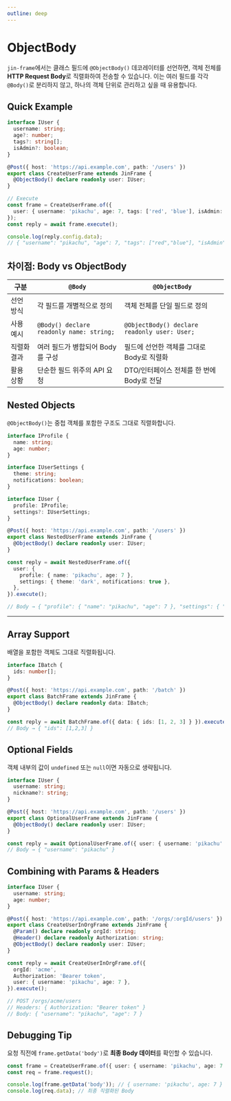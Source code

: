 ```yaml
---
outline: deep
---
```


# ObjectBody

`jin-frame`에서는 클래스 필드에 `@ObjectBody()` 데코레이터를 선언하면, 객체 전체를 **HTTP Request Body**로 직렬화하여 전송할 수 있습니다. 이는 여러 필드를 각각 `@Body()`로 분리하지 않고, 하나의 객체 단위로 관리하고 싶을 때 유용합니다.

## Quick Example

```ts
interface IUser {
  username: string;
  age?: number;
  tags?: string[];
  isAdmin?: boolean;
}

@Post({ host: 'https://api.example.com', path: '/users' })
export class CreateUserFrame extends JinFrame {
  @ObjectBody() declare readonly user: IUser;
}

// Execute
const frame = CreateUserFrame.of({
  user: { username: 'pikachu', age: 7, tags: ['red', 'blue'], isAdmin: false },
});
const reply = await frame.execute();

console.log(reply.config.data);
// { "username": "pikachu", "age": 7, "tags": ["red","blue"], "isAdmin": false }
```

## 차이점: Body vs ObjectBody

| 구분        | `@Body`                                  | `@ObjectBody`                                |
| ----------- | ---------------------------------------- | -------------------------------------------- |
| 선언 방식   | 각 필드를 개별적으로 정의                | 객체 전체를 단일 필드로 정의                 |
| 사용 예시   | `@Body() declare readonly name: string;` | `@ObjectBody() declare readonly user: User;` |
| 직렬화 결과 | 여러 필드가 병합되어 Body를 구성         | 필드에 선언한 객체를 그대로 Body로 직렬화    |
| 활용 상황   | 단순한 필드 위주의 API 요청              | DTO/인터페이스 전체를 한 번에 Body로 전달    |

## Nested Objects

`@ObjectBody()`는 중첩 객체를 포함한 구조도 그대로 직렬화합니다.

```ts
interface IProfile {
  name: string;
  age: number;
}

interface IUserSettings {
  theme: string;
  notifications: boolean;
}

interface IUser {
  profile: IProfile;
  settings?: IUserSettings;
}

@Post({ host: 'https://api.example.com', path: '/users' })
export class NestedUserFrame extends JinFrame {
  @ObjectBody() declare readonly user: IUser;
}

const reply = await NestedUserFrame.of({
  user: {
    profile: { name: 'pikachu', age: 7 },
    settings: { theme: 'dark', notifications: true },
  },
}).execute();

// Body → { "profile": { "name": "pikachu", "age": 7 }, "settings": { "theme": "dark", "notifications": true } }
```

---

## Array Support

배열을 포함한 객체도 그대로 직렬화됩니다.

```ts
interface IBatch {
  ids: number[];
}

@Post({ host: 'https://api.example.com', path: '/batch' })
export class BatchFrame extends JinFrame {
  @ObjectBody() declare readonly data: IBatch;
}

const reply = await BatchFrame.of({ data: { ids: [1, 2, 3] } }).execute();
// Body → { "ids": [1,2,3] }
```

## Optional Fields

객체 내부의 값이 `undefined` 또는 `null`이면 자동으로 생략됩니다.

```ts
interface IUser {
  username: string;
  nickname?: string;
}

@Post({ host: 'https://api.example.com', path: '/users' })
export class OptionalUserFrame extends JinFrame {
  @ObjectBody() declare readonly user: IUser;
}

const reply = await OptionalUserFrame.of({ user: { username: 'pikachu' } }).execute();
// Body → { "username": "pikachu" }
```

## Combining with Params & Headers

```ts
interface IUser {
  username: string;
  age: number;
}

@Post({ host: 'https://api.example.com', path: '/orgs/:orgId/users' })
export class CreateUserInOrgFrame extends JinFrame {
  @Param() declare readonly orgId: string;
  @Header() declare readonly Authorization: string;
  @ObjectBody() declare readonly user: IUser;
}

const reply = await CreateUserInOrgFrame.of({
  orgId: 'acme',
  Authorization: 'Bearer token',
  user: { username: 'pikachu', age: 7 },
}).execute();

// POST /orgs/acme/users
// Headers: { Authorization: "Bearer token" }
// Body: { "username": "pikachu", "age": 7 }
```

## Debugging Tip

요청 직전에 `frame.getData('body')`로 **최종 Body 데이터**를 확인할 수 있습니다.

```ts
const frame = CreateUserFrame.of({ user: { username: 'pikachu', age: 7 } });
const req = frame.request();

console.log(frame.getData('body')); // { username: 'pikachu', age: 7 }
console.log(req.data); // 최종 직렬화된 Body
```
